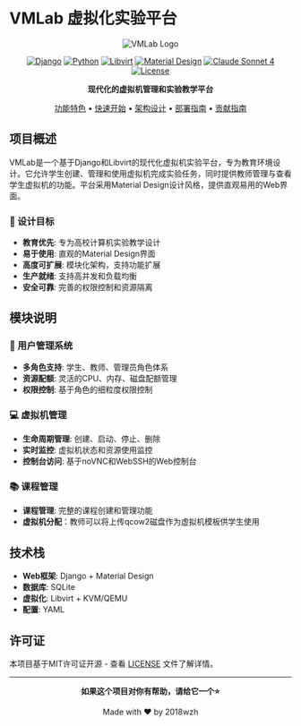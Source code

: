 # VMLab 虚拟化实验平台

<div align="center">

![VMLab Logo](https://img.shields.io/badge/VMLab-虚拟化实验平台-blue?style=for-the-badge)

[![Django](https://img.shields.io/badge/Django-5.2.4-green.svg)](https://www.djangoproject.com/)
[![Python](https://img.shields.io/badge/Python-3.10+-blue.svg)](https://www.python.org/)
[![Libvirt](https://img.shields.io/badge/Libvirt-KVM/QEMU-red.svg)](https://libvirt.org/)
[![Material Design](https://img.shields.io/badge/UI-Material_Design-purple.svg)](https://material.io/)
[![Claude Sonnet 4](https://img.shields.io/badge/Github_Copilot-Claude_Sonnet_4-orange.svg)](https://anthropic.com)
[![License](https://img.shields.io/badge/License-MIT-yellow.svg)](LICENSE)

**现代化的虚拟机管理和实验教学平台**

[功能特色](#功能特色) • [快速开始](#快速开始) • [架构设计](#架构设计) • [部署指南](#部署指南) • [贡献指南](#贡献指南)

</div>

## 项目概述

VMLab是一个基于Django和Libvirt的现代化虚拟机实验平台，专为教育环境设计。它允许学生创建、管理和使用虚拟机完成实验任务，同时提供教师管理与查看学生虚拟机的功能。平台采用Material Design设计风格，提供直观易用的Web界面。

### 🎯 设计目标

- **教育优先**: 专为高校计算机实验教学设计
- **易于使用**: 直观的Material Design界面
- **高度可扩展**: 模块化架构，支持功能扩展
- **生产就绪**: 支持高并发和负载均衡
- **安全可靠**: 完善的权限控制和资源隔离

## 模块说明

### 👥 用户管理系统
- **多角色支持**: 学生、教师、管理员角色体系
- **资源配额**: 灵活的CPU、内存、磁盘配额管理
- **权限控制**: 基于角色的细粒度权限控制

### 💻 虚拟机管理
- **生命周期管理**: 创建、启动、停止、删除
- **实时监控**: 虚拟机状态和资源使用监控
- **控制台访问**: 基于noVNC和WebSSH的Web控制台

### 📚 课程管理
- **课程管理**: 完整的课程创建和管理功能
- **虚拟机分配**：教师可以将上传qcow2磁盘作为虚拟机模板供学生使用

## 技术栈
- **Web框架**: Django + Material Design
- **数据库**: SQLite
- **虚拟化**: Libvirt + KVM/QEMU
- **配置**: YAML

## 许可证

本项目基于MIT许可证开源 - 查看 [LICENSE](LICENSE) 文件了解详情。

---

<div align="center">

**如果这个项目对你有帮助，请给它一个⭐️**

Made with ❤️ by 2018wzh

</div>